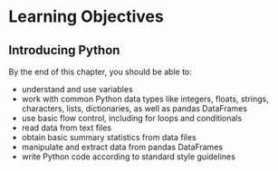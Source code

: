 # Learning Objectives
## Introducing Python

By the end of this chapter, you should be able to:
- understand and use variables
- work with common Python data types like integers, floats, strings, characters, lists, dictionaries, as well as  pandas DataFrames
- use basic flow control, including for loops and conditionals
- read data from text files
- obtain basic summary statistics from data files
- manipulate and extract data from pandas DataFrames
- write Python code according to standard style guidelines
